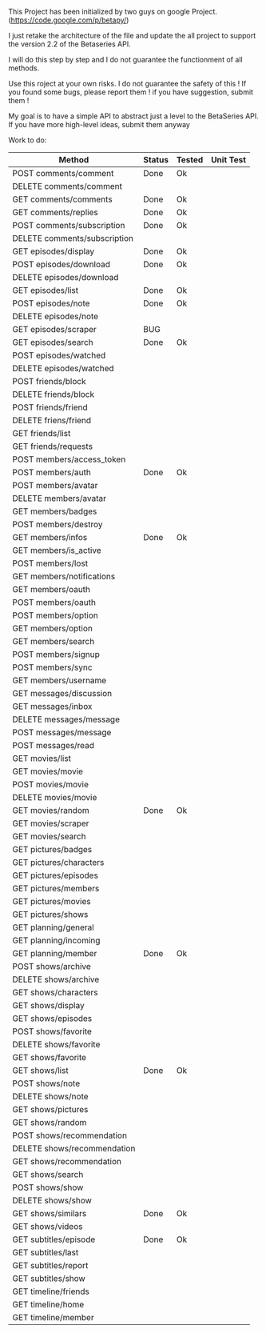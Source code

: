 This Project has been initialized by two guys on google Project. (https://code.google.com/p/betapy/)

I just retake the architecture of the file and update the all project to
support the version 2.2 of the Betaseries API.

I will do this step by step and I do not guarantee the functionment of all methods.

Use this roject at your own risks. I do not guarantee the safety of this ! If you found some bugs, please report them ! if you have suggestion, submit them !

My goal is to have a simple API to abstract just a level to the BetaSeries API. If you have more high-level ideas, submit them anyway

Work to do:

|Method|Status|Tested|Unit Test|
|------|------|------|---------|
|POST comments/comment|Done|Ok||
|DELETE comments/comment||||
|GET comments/comments|Done|Ok||
|GET comments/replies|Done|Ok||
|POST comments/subscription|Done|Ok||
|DELETE comments/subscription||||
|GET episodes/display|Done|Ok||
|POST episodes/download|Done|Ok||
|DELETE episodes/download||||
|GET episodes/list|Done|Ok||
|POST episodes/note|Done|Ok||
|DELETE episodes/note||||
|GET episodes/scraper|BUG|||
|GET episodes/search|Done|Ok||
|POST episodes/watched||||
|DELETE episodes/watched||||
|POST friends/block||||
|DELETE friends/block||||
|POST friends/friend||||
|DELETE friens/friend||||
|GET friends/list||||
|GET friends/requests||||
|POST members/access_token||||
|POST members/auth|Done|Ok||
|POST members/avatar||||
|DELETE members/avatar||||
|GET members/badges||||
|POST members/destroy||||
|GET members/infos|Done|Ok||
|GET members/is_active||||
|POST members/lost||||
|GET members/notifications||||
|GET members/oauth||||
|POST members/oauth||||
|POST members/option||||
|GET members/option||||
|GET members/search||||
|POST members/signup||||
|POST members/sync||||
|GET members/username||||
|GET messages/discussion||||
|GET messages/inbox||||
|DELETE messages/message||||
|POST messages/message||||
|POST messages/read||||
|GET movies/list||||
|GET movies/movie||||
|POST movies/movie||||
|DELETE movies/movie||||
|GET movies/random|Done|Ok||
|GET movies/scraper||||
|GET movies/search||||
|GET pictures/badges||||
|GET pictures/characters||||
|GET pictures/episodes||||
|GET pictures/members||||
|GET pictures/movies||||
|GET pictures/shows||||
|GET planning/general||||
|GET planning/incoming||||
|GET planning/member|Done|Ok||
|POST shows/archive||||
|DELETE shows/archive||||
|GET shows/characters||||
|GET shows/display||||
|GET shows/episodes||||
|POST shows/favorite||||
|DELETE shows/favorite||||
|GET shows/favorite||||
|GET shows/list|Done|Ok||
|POST shows/note||||
|DELETE shows/note||||
|GET shows/pictures||||
|GET shows/random||||
|POST shows/recommendation||||
|DELETE shows/recommendation||||
|GET shows/recommendation||||
|GET shows/search||||
|POST shows/show||||
|DELETE shows/show||||
|GET shows/similars|Done|Ok||
|GET shows/videos||||
|GET subtitles/episode|Done|Ok||
|GET subtitles/last||||
|GET subtitles/report||||
|GET subtitles/show||||
|GET timeline/friends||||
|GET timeline/home||||
|GET timeline/member||||
